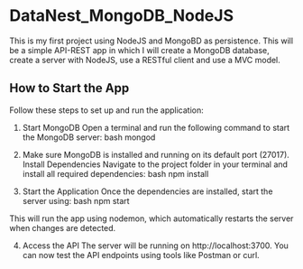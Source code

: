 # DataNest_MongoDB_NodeJS
This is my first project using NodeJS and MongoBD as persistence. This will be a simple API-REST app in which I will create a MongoDB database, create a server with NodeJS, use a RESTful client and use a MVC model.

## How to Start the App

Follow these steps to set up and run the application:

1. Start MongoDB
Open a terminal and run the following command to start the MongoDB server:
        bash
        mongod

2. Make sure MongoDB is installed and running on its default port (27017).
Install Dependencies
Navigate to the project folder in your terminal and install all required dependencies:
        bash
        npm install

3. Start the Application
Once the dependencies are installed, start the server using:
        bash
        npm start

This will run the app using nodemon, which automatically restarts the server when changes are detected.

4. Access the API
The server will be running on http://localhost:3700. You can now test the API endpoints using tools like Postman or curl.
